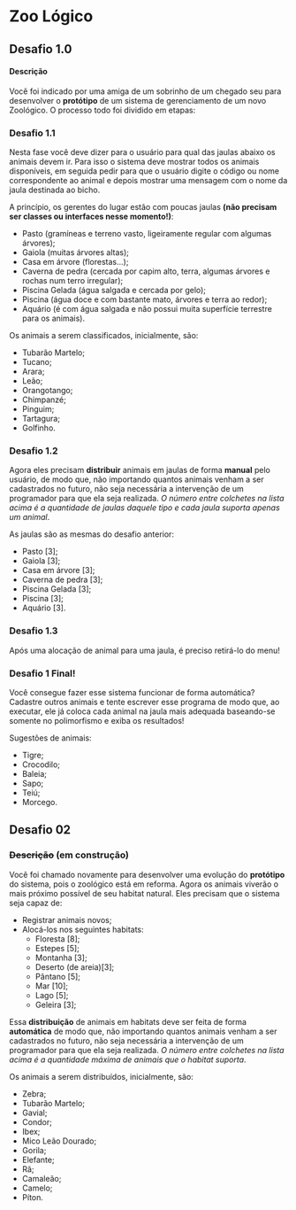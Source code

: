 # Zoo Lógico

## Desafio 1.0
#### Descrição
Você foi indicado por uma amiga de um sobrinho de um chegado seu para desenvolver o **protótipo** de um sistema de gerenciamento de um novo Zoológico. O processo todo foi dividido em etapas:

### Desafio 1.1
Nesta fase você deve dizer para o usuário para qual das jaulas abaixo os animais devem ir. Para isso o sistema deve mostrar todos os animais disponíveis, em seguida pedir para que o usuário digite o código ou nome correspondente ao animal e depois mostrar uma mensagem com o nome da jaula destinada ao bicho.

A princípio, os gerentes do lugar estão com poucas jaulas **(não precisam ser classes ou interfaces nesse momento!)**:
* Pasto (gramíneas e terreno vasto, ligeiramente regular com algumas árvores);
* Gaiola (muitas árvores altas);
* Casa em árvore (florestas...);
* Caverna de pedra (cercada por capim alto, terra, algumas árvores e rochas num terro irregular);
* Piscina Gelada (água salgada e cercada por gelo);
* Piscina (água doce e com bastante mato, árvores e terra ao redor);
* Aquário (é com água salgada e não possui muita superfície terrestre para os animais).

Os animais a serem classificados, inicialmente, são:
* Tubarão Martelo;
* Tucano;
* Arara;
* Leão;
* Orangotango;
* Chimpanzé;
* Pinguim;
* Tartagura;
* Golfinho.

### Desafio 1.2
Agora eles precisam **distribuir** animais em jaulas de forma **manual** pelo usuário, de modo que, não importando quantos animais venham a ser cadastrados no futuro, não seja necessária a intervenção de um programador para que ela seja realizada. *O número entre colchetes na lista acima é a quantidade de jaulas daquele tipo e cada jaula suporta apenas um animal*.

As jaulas são as mesmas do desafio anterior:
* Pasto [3];
* Gaiola [3];
* Casa em árvore [3];
* Caverna de pedra [3];
* Piscina Gelada [3];
* Piscina [3];
* Aquário [3].

### Desafio 1.3
Após uma alocação de animal para uma jaula, é preciso retirá-lo do menu!

### Desafio 1 Final!
Você consegue fazer esse sistema funcionar de forma automática? Cadastre outros animais e tente escrever esse programa de modo que, ao executar, ele já coloca cada animal na jaula mais adequada baseando-se somente no polimorfismo e exiba os resultados!

Sugestões de animais:
* Tigre;
* Crocodilo;
* Baleia;
* Sapo;
* Teiú;
* Morcego.

## Desafio 02 
### ~~Descrição~~ (em construção)
Você foi chamado novamente para desenvolver uma evolução do **protótipo** do sistema, pois o zoológico está em reforma.
Agora os animais viverão o mais próximo possível de seu habitat natural.
Eles precisam que o sistema seja capaz de:
* Registrar animais novos;
* Alocá-los nos seguintes habitats:
    * Floresta [8];
    * Estepes [5];
    * Montanha [3];
    * Deserto (de areia)[3];
    * Pântano [5];
    * Mar [10];
    * Lago [5];
    * Geleira [3];

Essa **distribuição** de animais em habitats deve ser feita de forma **automática** de modo que, não importando quantos animais venham a ser cadastrados no futuro, não seja necessária a intervenção de um programador para que ela seja realizada. *O número entre colchetes na lista acima é a quantidade máxima de animais que o habitat suporta*.

Os animais a serem distribuídos, inicialmente, são:
* Zebra;
* Tubarão Martelo;
* Gavial;
* Condor;
* Ibex;
* Mico Leão Dourado;
* Gorila;
* Elefante;
* Rã;
* Camaleão;
* Camelo;
* Píton.